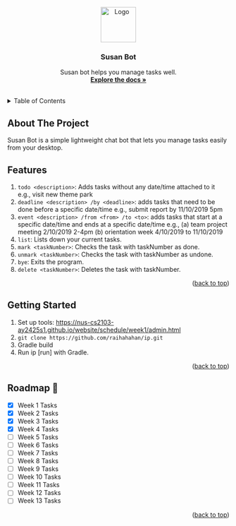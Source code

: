 <div id="top"></div>

<!-- PROJECT LOGO -->
<br />
<div align="center">
    <img src="https://cdn-icons-png.flaticon.com/512/4712/4712139.png" alt="Logo" width="80" height="80">

<h3 align="center">Susan Bot</h3>

  <p align="center">
    Susan bot helps you manage tasks well.
    <br />
    <a href="https://nus-cs2103-ay2425s1.github.io/website/schedule/week3/project.html"><strong>Explore the docs »</strong></a>
    <br />
    <br />
  </p>
</div>

<!-- TABLE OF CONTENTS -->
<details>
  <summary>Table of Contents</summary>
  <ol>
    <li>
      <a href="#about-the-project">About The Project</a>
    </li>
    <li>
      <a href="#features">Features</a>
    </li>
    <li>
      <a href="#getting-started">Getting Started</a>
    </li>
    <li><a href="#roadmap">Roadmap</a></li>
  </ol>
</details>

<!-- ABOUT THE PROJECT -->

## About The Project

Susan Bot is a simple lightweight chat bot that lets you manage tasks easily from your desktop.

## Features

1. `todo <description>`: Adds tasks without any date/time attached to it e.g., visit new theme park
2. `deadline <description> /by <deadline>`: adds tasks that need to be done before a specific date/time e.g., submit report by 11/10/2019 5pm
3. `event <description> /from <from> /to <to>`: adds tasks that start at a specific date/time and ends at a specific date/time e.g., (a) team project meeting 2/10/2019 2-4pm (b) orientation week 4/10/2019 to 11/10/2019
4. `list`: Lists down your current tasks.
5. `mark <taskNumber>`: Checks the task with taskNumber as done.
6. `unmark <taskNumber>`: Checks the task with taskNumber as undone.
7. `bye`: Exits the program.
8. `delete <taskNumber>`: Deletes the task with taskNumber.

<p align="right">(<a href="#top">back to top</a>)</p>

<!-- GETTING STARTED -->

## Getting Started

1. Set up tools: https://nus-cs2103-ay2425s1.github.io/website/schedule/week1/admin.html
2. `git clone https://github.com/raihahahan/ip.git`
3. Gradle build
4. Run ip [run] with Gradle.

<p align="right">(<a href="#top">back to top</a>)</p>

<!-- ROADMAP -->

## Roadmap 🚀

- [x] Week 1 Tasks
- [x] Week 2 Tasks
- [x] Week 3 Tasks
- [x] Week 4 Tasks
- [ ] Week 5 Tasks
- [ ] Week 6 Tasks
- [ ] Week 7 Tasks
- [ ] Week 8 Tasks
- [ ] Week 9 Tasks
- [ ] Week 10 Tasks
- [ ] Week 11 Tasks
- [ ] Week 12 Tasks
- [ ] Week 13 Tasks

<p align="right">(<a href="#top">back to top</a>)</p>
